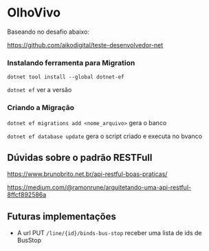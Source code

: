 # OlhoVivo

Baseando no desafio abaixo:

https://github.com/aikodigital/teste-desenvolvedor-net

### Instalando ferramenta para Migration

`dotnet tool install --global dotnet-ef`

`dotnet ef` ver a versão

### Criando a Migração

`dotnet ef migrations add <nome_arquivo>` gera o banco 

`dotnet ef database update` gera o script criado e executa no bvanco

## Dúvidas sobre o padrão RESTFull

https://www.brunobrito.net.br/api-restful-boas-praticas/

https://medium.com/@ramonrune/arquitetando-uma-api-restful-8ffcf892586a

## Futuras implementações

- A url PUT `/line/{id}/binds-bus-stop` receber uma lista de ids de BusStop
